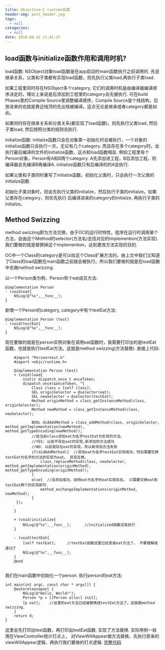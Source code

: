 ```yaml
---
title: Objective-C runtime实践
header-img: post_header.jpg
tags:
  - null
categories:
  - null
date: 2018-08-22 11:41:27
---
```


## load函数与initialize函数作用和调用时机?

load函数: NSObject对象load函数是在app启动时main函数执行之前调用的. 先说继承关系，父类和子类都有实现load函数，则先执行父类load,再执行子类load. 

如果工程里同时存在NSObject多个category, 它们的调用时机是由编译器编译顺序决定的，理论上来说是后添加到工程里的category会先被执行. 可在build Phases里的Compile Source里调整编译顺序，Compile Source是个栈结构，后放进来的也就是靠近栈顶的先出栈被编译。这点无论是继承或者category都是如此。

如果同时存在继承关系和分类关系(都实现了load函数)，则先执行父类load, 然后子类load, 然后按照分类的规则去执行.

initialize函数: initialze函数只会在对象第一初始化时会被执行，一个对象的initialize函数只会执行一次，无论有几个category. 而且存在多个category时。会执行最后编译的文件的initialize函数，这点和load函数相反. 例如工程里有个Person对象，Person有A和B两个category. A先添加进工程，B后添加工程，则编译器会先编译B再编译A. initialize函数只有后编译的的A会执行. 

如果父类和子类同时重写了initialze函数，初始化父类时，只会执行一次父类的initialze函数.

初始化子类对象时，则会先执行父类的initialze，然后执行子类的initialze。如果父类存在category，则优先执行 后编译进来的category的initialze, 再执行子类的initialze。


## Method Swizzing
method swizzing即为方法交换，由于OC的运行时特性，程序在运行时调用某个方法，会由这个Method的selector(方法名)去找对应的implemention(方法实现). 我们要做的就是替换掉这个implemention，达到更改方法实现的目的. 

OC中一个Class的category是可以给这个Class扩展方法的，由上文中我们又知道了Class的load函数在main函数之前就会被执行。所以我们要做的就是在load函数中去做method swizzing.

以一个Person类为例，Person有个eat成员方法:

```
@implementation Person
- (void)eat{
    NSLog(@"%s",__func__);
}
```

新增一个Person的category, category中有个testEat方法:

```
@implementation Person (test)
- (void)testEat{
    NSLog(@"%s",__func__);
}
```

现在要做的就是在person实例对象在调用eat函数时，我需要打印出的是testEat函数，也就是执行testEat方法。这就是method swizzing(方法替换). 直接上代码:

```
    #import "Person+test.h"
    #import <objc/runtime.h>

    @implementation Person (test)
    + (void)load{
        static dispatch_once_t onceToken;
        dispatch_once(&onceToken, ^{
            Class class = [self class];
            SEL originSelector = @selector(eat);
            SEL newSelector = @selector(testEat);
            Method originMethod = class_getInstanceMethod(class, originSelector);
            Method newMethod = class_getInstanceMethod(class, newSelector);
        
            BOOL didAddMethod = class_addMethod(class, originSelector, method_getImplementation(newMethod), method_getTypeEncoding(newMethod));
            //给当前class添加eat为名字testEat为实现的方法。
            //YES: 以前不存在eat的实现,新添加的方法成功
            //NO: 以前就存在eat的实现，所以新添加方法失败
            if(didAddMethod){  //添加eat为名字testEat实现成功，然后需要交换testEat为名字的方法的实现为eat。 双双互换。
                class_replaceMethod(class, newSelector, method_getImplementation(originMethod), method_getTypeEncoding(originMethod));
            }
            else{  //没添加成功，说明eat为名字的eat实现存在。 只需要交换eat和testEat两个的实现即可.
                method_exchangeImplementations(originMethod, newMethod);
            }
     });
    
    }

    + (void)initialize{
        NSLog(@"%s",__func__);      //initialized函数没有执行
    }

    - (void)testEat{
        [self testEat];     //testEat函数这里已经变成eat方法了。 不要理解成递归了
        NSLog(@"%s",__func__);
    }
    @end
    
```
    
我们在main函数中初始化一个person. 执行person的eat方法:

```
int main(int argc, const char * argv[]) {
    @autoreleasepool {
        NSLog(@"Hello, World!");
        Person *p = [[Person alloc] init];
        [p eat];    //这里的eat方法已经被替换成testEat方法了。这就是method swizzing.
    }
    return 0;
}
```
这里会先打印出test函数，再打印出testEat函数. 实现了方法替换. 实际用例一般用在ViewController统计打点上， 对ViewWillAppear做方法替换，先执行原来的viewWillAppear逻辑，再执行我们要做的打点逻辑. [完整代码](https://github.com/shinewang1991/SHPractice-Runtime)



 

